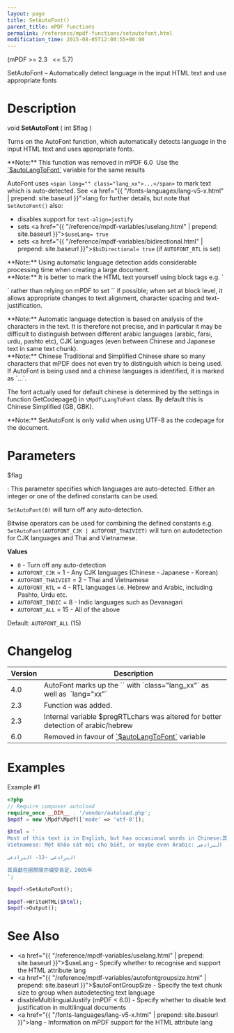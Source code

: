 ```yaml
---
layout: page
title: SetAutoFont()
parent_title: mPDF functions
permalink: /reference/mpdf-functions/setautofont.html
modification_time: 2015-08-05T12:00:55+00:00
---
```


(mPDF >= 2.3   <= 5.7)

SetAutoFont – Automatically detect language in the input HTML text and use appropriate fonts

# Description

void **SetAutoFont** ( int <span class="parameter">$flag</span> )

Turns on the AutoFont function, which automatically detects language in the input HTML text and uses appropriate fonts.

<div class="alert alert-danger" role="alert" markdown="1">
  **Note:** This function was removed in mPDF 6.0  Use the 
  <a href="{{ "/reference/mpdf-variables/autolangtofont.html" | prepend: site.baseurl }}">`$autoLangToFont`</a> variable
  for the same results
</div>

AutoFont uses `<span lang="" class="lang_xx">...</span>` to mark text which is auto-detected. 
See <a href="{{ "/fonts-languages/lang-v5-x.html" | prepend: site.baseurl }}">lang</a> for further details, 
but note that `SetAutoFont()` also:

- disables support for `text-align=justify`
- sets <a href="{{ "/reference/mpdf-variables/uselang.html" | prepend: site.baseurl }}">`$useLang`</a>`= true`
- sets <a href="{{ "/reference/mpdf-variables/bidirectional.html" | prepend: site.baseurl }}">`$biDirectional`</a>`= true` (if `AUTOFONT_RTL` is set)

<div class="alert alert-info" role="alert" markdown="1">
  **Note:** Using automatic language detection adds considerable processing 
  time when creating a large document.
</div>

<div class="alert alert-info" role="alert" markdown="1">
  **Note:** It is better to mark the HTML text yourself using block tags e.g. `<p lang="">` 
  rather than relying on mPDF to set `<span lang="">` if possible; when set at block level, it allows appropriate 
  changes to text alignment, character spacing and text-justification.
</div>

<div class="alert alert-info" role="alert" markdown="1">
  **Note:** Automatic language detection is based on analysis of the characters in the text. It is 
  therefore not precise, and in particular it may be difficult to distinguish between different arabic languages 
  (arabic, farsi, urdu, pashto etc), CJK languages (even between Chinese and Japanese text in same text chunk).
</div>

<div class="alert alert-info" role="alert" markdown="1">
  **Note:** Chinese Traditional and Simplified Chinese share so many characters that mPDF does not 
  even try to distinguish which is being used. If AutoFont is being used and a chinese languages is identified, 
  it is marked as `<span lang="zh">...</span>`.
    
  The font actually used for default chinese is determined by the settings in function 
  <span class="function">GetCodepage()</span> in `\Mpdf\LangToFont` class. 
  By default this is Chinese Simplified (GB, GBK).
</div>

<div class="alert alert-info" role="alert" markdown="1">
  **Note:** SetAutoFont is only valid when using UTF-8 as the codepage for the document.
</div>

# Parameters

<span class="parameter">$flag</span>

: This parameter specifies which languages are auto-detected. Either an integer or one of the defined constants can be used.

  `SetAutoFont(0)` will turn off any auto-detection.
   
  Bitwise operators can be used for combining the defined constants e.g.
  `SetAutoFont(AUTOFONT_CJK | AUTOFONT_THAIVIET)` will turn on autodetection for CJK languages and Thai and Vietnamese.

  **Values**
  
  * `0` - Turn off any auto-detection
  * `AUTOFONT_CJK` = 1 - Any CJK languages (Chinese - Japanese - Korean)
  * `AUTOFONT_THAIVIET` = 2 - Thai and Vietnamese
  * `AUTOFONT_RTL` = 4 - RTL languages i.e. Hebrew and Arabic, including Pashto, Urdu etc.
  * `AUTOFONT_INDIC` = 8 - Indic languages such as Devanagari
  * `AUTOFONT_ALL` = 15 - All of the above

  Default: `AUTOFONT_ALL` (15)

# Changelog

<table class="table">
<thead>
<tr>
    <th>Version</th>
    <th>Description</th>
</tr>
</thead>
<tbody>
<tr>
  <td>4.0</td>
  <td markdown="1">
  AutoFont marks up the `<span>` with `class="lang_xx"` as well as  `lang="xx"`
  </td>
</tr>
<tr>
    <td>2.3</td>
    <td>Function was added.</td>
</tr>
<tr>
  <td>2.3</td>
  <td markdown="1">
  Internal variable <span class="parameter">$pregRTLchars</span> was altered for better detection of arabic/hebrew
  </td>
</tr>
<tr>
  <td>6.0</td>
  <td markdown="1">
  Removed in favour of <a href="{{ "/reference/mpdf-variables/autolangtofont.html" | prepend: site.baseurl }}">`$autoLangToFont`</a> variable
  </td>
</tr>
</tbody>
</table>

# Examples

Example #1

```php
<?php
// Require composer autoload
require_once __DIR__ . '/vendor/autoload.php';
$mpdf = new \Mpdf\Mpdf(['mode' => 'utf-8']);

$html = '
Most of this text is in English, but has occasional words in Chinese:其貢獻在 or 
Vietnamese: Một khảo sát mới cho biết, or maybe even Arabic: البرادعی

البرادعی -12- البرادعی

其貢獻在國際間亦備受肯定，2005年
';

$mpdf->SetAutoFont();

$mpdf->WriteHTML($html);
$mpdf->Output();

```

# See Also

- <a href="{{ "/reference/mpdf-variables/uselang.html" | prepend: site.baseurl }}">$useLang</a> - Specify whether to recognise and support the HTML attribute lang
- <a href="{{ "/reference/mpdf-variables/autofontgroupsize.html" | prepend: site.baseurl }}">$autoFontGroupSize</a> - Specify the text chunk size to group when autodetecting text language
- disableMultilingualJustify (mPDF < 6.0) - Specify whether to disable text justification in multilingual documents
- <a href="{{ "/fonts-languages/lang-v5-x.html" | prepend: site.baseurl }}">lang</a> - Information on mPDF support for the HTML attribute lang
